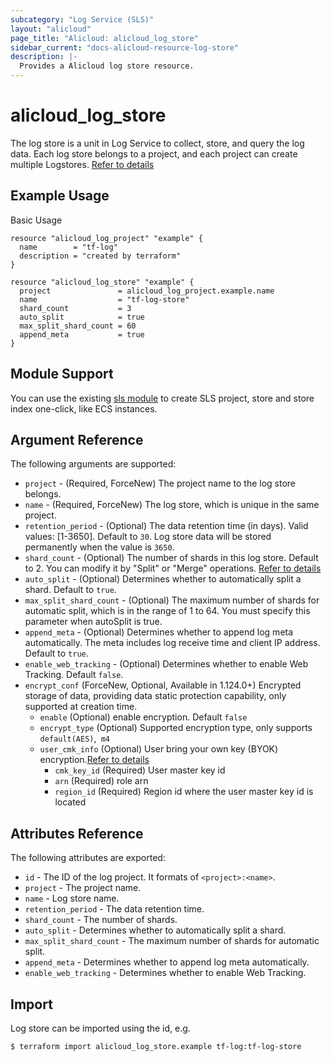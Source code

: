 ```yaml
---
subcategory: "Log Service (SLS)"
layout: "alicloud"
page_title: "Alicloud: alicloud_log_store"
sidebar_current: "docs-alicloud-resource-log-store"
description: |-
  Provides a Alicloud log store resource.
---
```


# alicloud\_log\_store

The log store is a unit in Log Service to collect, store, and query the log data. Each log store belongs to a project,
and each project can create multiple Logstores. [Refer to details](https://www.alibabacloud.com/help/doc-detail/48874.htm)

## Example Usage

Basic Usage

```
resource "alicloud_log_project" "example" {
  name        = "tf-log"
  description = "created by terraform"
}

resource "alicloud_log_store" "example" {
  project               = alicloud_log_project.example.name
  name                  = "tf-log-store"
  shard_count           = 3
  auto_split            = true
  max_split_shard_count = 60
  append_meta           = true
}
```

## Module Support

You can use the existing [sls module](https://registry.terraform.io/modules/terraform-alicloud-modules/sls/alicloud) 
to create SLS project, store and store index one-click, like ECS instances.

## Argument Reference

The following arguments are supported:

* `project` - (Required, ForceNew) The project name to the log store belongs.
* `name` - (Required, ForceNew) The log store, which is unique in the same project.
* `retention_period` - (Optional) The data retention time (in days). Valid values: [1-3650]. Default to `30`. Log store data will be stored permanently when the value is `3650`.
* `shard_count` - (Optional) The number of shards in this log store. Default to 2. You can modify it by "Split" or "Merge" operations. [Refer to details](https://www.alibabacloud.com/help/doc-detail/28976.htm)
* `auto_split` - (Optional) Determines whether to automatically split a shard. Default to `true`.
* `max_split_shard_count` - (Optional) The maximum number of shards for automatic split, which is in the range of 1 to 64. You must specify this parameter when autoSplit is true.
* `append_meta` - (Optional) Determines whether to append log meta automatically. The meta includes log receive time and client IP address. Default to `true`.
* `enable_web_tracking` - (Optional) Determines whether to enable Web Tracking. Default `false`.
* `encrypt_conf` (ForceNew, Optional, Available in 1.124.0+) Encrypted storage of data, providing data static protection capability, only supported at creation time.
  * `enable` (Optional) enable encryption. Default `false`
  * `encrypt_type` (Optional) Supported encryption type, only supports `default(AES)`,` m4`
  * `user_cmk_info` (Optional) User bring your own key (BYOK) encryption.[Refer to details](https://www.alibabacloud.com/help/zh/doc-detail/187853.htm?spm=a2c63.p38356.b99.673.cafa2b38qBskFV)
    * `cmk_key_id` (Required) User master key id
    * `arn` (Required) role arn
    * `region_id` (Required) Region id where the  user master key id is located

## Attributes Reference

The following attributes are exported:

* `id` - The ID of the log project. It formats of `<project>:<name>`.
* `project` - The project name.
* `name` - Log store name.
* `retention_period` - The data retention time.
* `shard_count` - The number of shards.
* `auto_split` - Determines whether to automatically split a shard.
* `max_split_shard_count` - The maximum number of shards for automatic split.
* `append_meta` - Determines whether to append log meta automatically.
* `enable_web_tracking` - Determines whether to enable Web Tracking.

## Import

Log store can be imported using the id, e.g.

```
$ terraform import alicloud_log_store.example tf-log:tf-log-store
```
